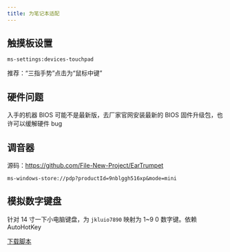 ```yaml
---
title: 为笔记本适配
---
```


## 触摸板设置

    ms-settings:devices-touchpad

推荐：“三指手势”点击为“鼠标中键”

## 硬件问题

入手的机器 BIOS 可能不是最新版，去厂家官网安装最新的 BIOS 固件升级包，也许可以缓解硬件 bug

## 调音器

源码：https://github.com/File-New-Project/EarTrumpet

    ms-windows-store://pdp?productId=9nblggh516xp&mode=mini

## 模拟数字键盘

针对 14 寸一下小电脑键盘，为 `jkluio7890` 映射为 1~9 0 数字键。依赖 AutoHotKey

<a className="button button--primary" href="/ahk/numpad.ahk" target="_blank" download>下载脚本</a>
